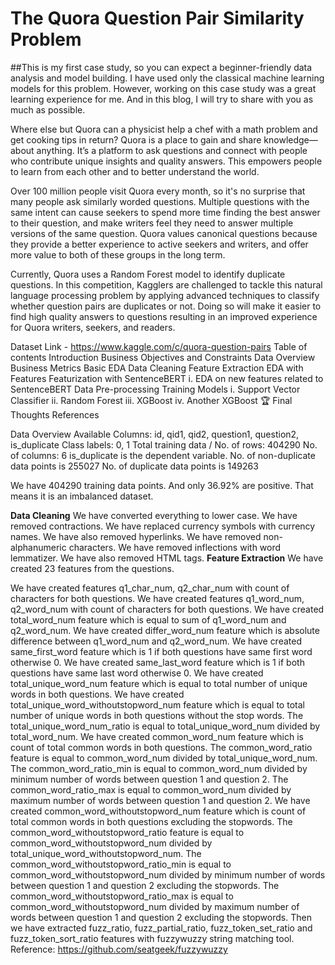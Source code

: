 # The Quora Question Pair Similarity Problem
##This is my first case study, so you can expect a beginner-friendly data analysis and model building. I have used only the classical machine learning models for this problem. However, working on this case study was a great learning experience for me. And in this blog, I will try to share with you as much as possible.

Where else but Quora can a physicist help a chef with a math problem and get cooking tips in return? Quora is a place to gain and share knowledge—about anything. It’s a platform to ask questions and connect with people who contribute unique insights and quality answers. This empowers people to learn from each other and to better understand the world.

Over 100 million people visit Quora every month, so it's no surprise that many people ask similarly worded questions. Multiple questions with the same intent can cause seekers to spend more time finding the best answer to their question, and make writers feel they need to answer multiple versions of the same question. Quora values canonical questions because they provide a better experience to active seekers and writers, and offer more value to both of these groups in the long term.

Currently, Quora uses a Random Forest model to identify duplicate questions. In this competition, Kagglers are challenged to tackle this natural language processing problem by applying advanced techniques to classify whether question pairs are duplicates or not. Doing so will make it easier to find high quality answers to questions resulting in an improved experience for Quora writers, seekers, and readers.

Dataset Link - https://www.kaggle.com/c/quora-question-pairs
Table of contents
Introduction
Business Objectives and Constraints
Data Overview
Business Metrics
Basic EDA
Data Cleaning
Feature Extraction
EDA with Features
Featurization with SentenceBERT
i. EDA on new features related to SentenceBERT
Data Pre-processing
Training Models
i. Support Vector Classifier
ii. Random Forest
iii. XGBoost
iv. Another XGBoost 🏆
Final Thoughts
References

Data Overview
Available Columns: id, qid1, qid2, question1, question2, is_duplicate
Class labels: 0, 1
Total training data / No. of rows: 404290
No. of columns: 6
is_duplicate is the dependent variable.
No. of non-duplicate data points is 255027
No. of duplicate data points is 149263

We have 404290 training data points. And only 36.92% are positive. That means it is an imbalanced dataset.

**Data Cleaning**
We have converted everything to lower case.
We have removed contractions.
We have replaced currency symbols with currency names.
We have also removed hyperlinks.
We have removed non-alphanumeric characters.
We have removed inflections with word lemmatizer.
We have also removed HTML tags.
**Feature Extraction**
We have created 23 features from the questions.

We have created features q1_char_num, q2_char_num with count of characters for both questions.
We have created features q1_word_num, q2_word_num with count of characters for both questions.
We have created total_word_num feature which is equal to sum of q1_word_num and q2_word_num.
We have created differ_word_num feature which is absolute difference between q1_word_num and q2_word_num.
We have created same_first_word feature which is 1 if both questions have same first word otherwise 0.
We have created same_last_word feature which is 1 if both questions have same last word otherwise 0.
We have created total_unique_word_num feature which is equal to total number of unique words in both questions.
We have created total_unique_word_withoutstopword_num feature which is equal to total number of unique words in both questions without the stop words.
The total_unique_word_num_ratio is equal to total_unique_word_num divided by total_word_num.
We have created common_word_num feature which is count of total common words in both questions.
The common_word_ratio feature is equal to common_word_num divided by total_unique_word_num.
The common_word_ratio_min is equal to common_word_num divided by minimum number of words between question 1 and question 2.
The common_word_ratio_max is equal to common_word_num divided by maximum number of words between question 1 and question 2.
We have created common_word_withoutstopword_num feature which is count of total common words in both questions excluding the stopwords.
The common_word_withoutstopword_ratio feature is equal to common_word_withoutstopword_num divided by total_unique_word_withoutstopword_num.
The common_word_withoutstopword_ratio_min is equal to common_word_withoutstopword_num divided by minimum number of words between question 1 and question 2 excluding the stopwords.
The common_word_withoutstopword_ratio_max is equal to common_word_withoutstopword_num divided by maximum number of words between question 1 and question 2 excluding the stopwords.
Then we have extracted fuzz_ratio, fuzz_partial_ratio, fuzz_token_set_ratio and fuzz_token_sort_ratio features with fuzzywuzzy string matching tool. Reference: https://github.com/seatgeek/fuzzywuzzy



